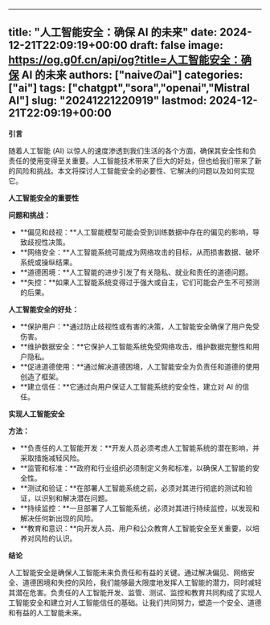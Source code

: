 
---
title: "人工智能安全：确保 AI 的未来"
date: 2024-12-21T22:09:19+00:00
draft: false
image: https://og.g0f.cn/api/og?title=人工智能安全：确保 AI 的未来
authors: ["naiveのai"]
categories: ["ai"]
tags: ["chatgpt","sora","openai","Mistral AI"]
slug: "20241221220919"
lastmod: 2024-12-21T22:09:19+00:00
---
**引言**

随着人工智能 (AI) 以惊人的速度渗透到我们生活的各个方面，确保其安全性和负责任的使用变得至关重要。人工智能技术带来了巨大的好处，但也给我们带来了新的风险和挑战。本文将探讨人工智能安全的必要性、它解决的问题以及如何实现它。

**人工智能安全的重要性**

**问题和挑战：**

* **偏见和歧视：**人工智能模型可能会受到训练数据中存在的偏见的影响，导致歧视性决策。
* **网络安全：**人工智能系统可能成为网络攻击的目标，从而损害数据、破坏系统或操纵结果。
* **道德困境：**人工智能的进步引发了有关隐私、就业和责任的道德问题。
* **失控：**如果人工智能系统变得过于强大或自主，它们可能会产生不可预测的后果。

**人工智能安全的好处：**

* **保护用户：**通过防止歧视性或有害的决策，人工智能安全确保了用户免受伤害。
* **维护数据安全：**它保护人工智能系统免受网络攻击，维护数据完整性和用户隐私。
* **促进道德使用：**通过解决道德困境，人工智能安全为负责任和道德的使用创造了框架。
* **建立信任：**它通过向用户保证人工智能系统的安全性，建立对 AI 的信任。

**实现人工智能安全**

**方法：**

* **负责任的人工智能开发：**开发人员必须考虑人工智能系统的潜在影响，并采取措施减轻风险。
* **监管和标准：**政府和行业组织必须制定义务和标准，以确保人工智能的安全性。
* **测试和验证：**在部署人工智能系统之前，必须对其进行彻底的测试和验证，以识别和解决潜在问题。
* **持续监控：**一旦部署了人工智能系统，必须对其进行持续监控，以发现和解决任何新出现的风险。
* **教育和意识：**向开发人员、用户和公众教育人工智能安全至关重要，以培养对风险的认识。

**结论**

人工智能安全是确保人工智能未来负责任和有益的关键。通过解决偏见、网络安全、道德困境和失控的风险，我们能够最大限度地发挥人工智能的潜力，同时减轻其潜在危害。负责任的人工智能开发、监管、测试、监控和教育共同构成了实现人工智能安全和建立对人工智能信任的基础。让我们共同努力，塑造一个安全、道德和有益的人工智能未来。